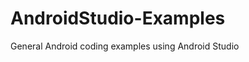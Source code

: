 AndroidStudio-Examples
======================

General Android coding examples using Android Studio
